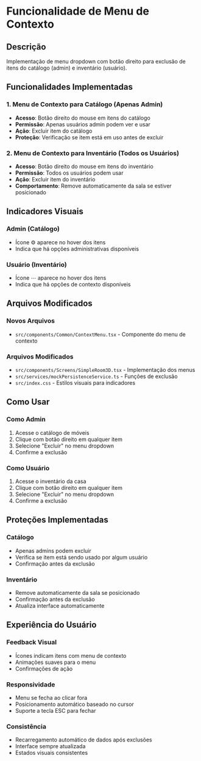 # Funcionalidade de Menu de Contexto

## Descrição
Implementação de menu dropdown com botão direito para exclusão de itens do catálogo (admin) e inventário (usuário).

## Funcionalidades Implementadas

### 1. Menu de Contexto para Catálogo (Apenas Admin)
- **Acesso**: Botão direito do mouse em itens do catálogo
- **Permissão**: Apenas usuários admin podem ver e usar
- **Ação**: Excluir item do catálogo
- **Proteção**: Verificação se item está em uso antes de excluir

### 2. Menu de Contexto para Inventário (Todos os Usuários)
- **Acesso**: Botão direito do mouse em itens do inventário
- **Permissão**: Todos os usuários podem usar
- **Ação**: Excluir item do inventário
- **Comportamento**: Remove automaticamente da sala se estiver posicionado

## Indicadores Visuais

### Admin (Catálogo)
- Ícone ⚙️ aparece no hover dos itens
- Indica que há opções administrativas disponíveis

### Usuário (Inventário)
- Ícone ⋯ aparece no hover dos itens
- Indica que há opções de contexto disponíveis

## Arquivos Modificados

### Novos Arquivos
- `src/components/Common/ContextMenu.tsx` - Componente do menu de contexto

### Arquivos Modificados
- `src/components/Screens/SimpleRoom3D.tsx` - Implementação dos menus
- `src/services/mockPersistenceService.ts` - Funções de exclusão
- `src/index.css` - Estilos visuais para indicadores

## Como Usar

### Como Admin
1. Acesse o catálogo de móveis
2. Clique com botão direito em qualquer item
3. Selecione "Excluir" no menu dropdown
4. Confirme a exclusão

### Como Usuário
1. Acesse o inventário da casa
2. Clique com botão direito em qualquer item
3. Selecione "Excluir" no menu dropdown
4. Confirme a exclusão

## Proteções Implementadas

### Catálogo
- Apenas admins podem excluir
- Verifica se item está sendo usado por algum usuário
- Confirmação antes da exclusão

### Inventário
- Remove automaticamente da sala se posicionado
- Confirmação antes da exclusão
- Atualiza interface automaticamente

## Experiência do Usuário

### Feedback Visual
- Ícones indicam itens com menu de contexto
- Animações suaves para o menu
- Confirmações de ação

### Responsividade
- Menu se fecha ao clicar fora
- Posicionamento automático baseado no cursor
- Suporte a tecla ESC para fechar

### Consistência
- Recarregamento automático de dados após exclusões
- Interface sempre atualizada
- Estados visuais consistentes

